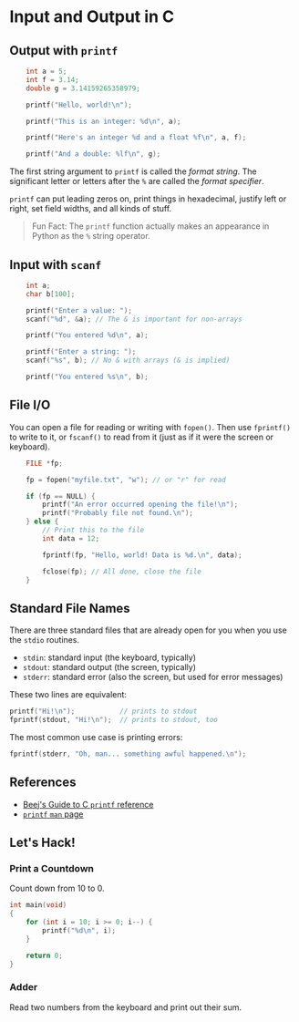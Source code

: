 # Input and Output in C

## Output with `printf`

```c
    int a = 5;
    int f = 3.14;
    double g = 3.14159265358979;

    printf("Hello, world!\n");

    printf("This is an integer: %d\n", a);

    printf("Here's an integer %d and a float %f\n", a, f);

    printf("And a double: %lf\n", g);
```

The first string argument to `printf` is called the _format string_. The
significant letter or letters after the `%` are called the _format specifier_.

`printf` can put leading zeros on, print things in hexadecimal, justify left or
right, set field widths, and all kinds of stuff.

> Fun Fact: The `printf` function actually makes an appearance in Python as the
> `%` string operator.

## Input with `scanf`

```c
    int a;
    char b[100];

    printf("Enter a value: ");
    scanf("%d", &a); // The & is important for non-arrays

    printf("You entered %d\n", a);

    printf("Enter a string: ");
    scanf("%s", b); // No & with arrays (& is implied)

    printf("You entered %s\n", b);
```

## File I/O

You can open a file for reading or writing with `fopen()`. Then use `fprintf()`
to write to it, or `fscanf()` to read from it (just as if it were the screen or
keyboard).

```c
    FILE *fp;

    fp = fopen("myfile.txt", "w"); // or "r" for read

    if (fp == NULL) {
        printf("An error occurred opening the file!\n");
        printf("Probably file not found.\n");
    } else {
        // Print this to the file
        int data = 12;

        fprintf(fp, "Hello, world! Data is %d.\n", data);

        fclose(fp); // All done, close the file
    }
```

## Standard File Names

There are three standard files that are already open for you when you use the `stdio` routines.

* `stdin`: standard input (the keyboard, typically)
* `stdout`: standard output (the screen, typically)
* `stderr`: standard error (also the screen, but used for error messages)

These two lines are equivalent:

```c
printf("Hi!\n");           // prints to stdout
fprintf(stdout, "Hi!\n");  // prints to stdout, too
```

The most common use case is printing errors:

```c
fprintf(stderr, "Oh, man... something awful happened.\n");
```

## References

* [Beej's Guide to C `printf` reference](http://beej.us/guide/bgc/output/html/multipage/printf.html)
* [`printf` `man` page](https://linux.die.net/man/3/printf)

## Let's Hack!

### Print a Countdown

Count down from 10 to 0.

```c
int main(void)
{
    for (int i = 10; i >= 0; i--) {
        printf("%d\n", i);
    }

    return 0;
}
```

### Adder

Read two numbers from the keyboard and print out their sum.
